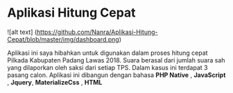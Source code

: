 # Aplikasi Hitung Cepat

![alt text] (https://github.com/Nanra/Aplikasi-Hitung-Cepat/blob/master/img/dashboard.png)

Aplikasi ini saya hibahkan untuk digunakan dalam proses hitung cepat Pilkada Kabupaten Padang Lawas 2018. Suara berasal dari jumlah suara sah yang dilaporkan oleh saksi dari setiap TPS. Dalam kasus ini terdapat 3 pasang calon.
Aplikasi ini dibangun dengan bahasa **PHP Native** , **JavaScript** , **Jquery**,  **MaterializeCss** , **HTML**
